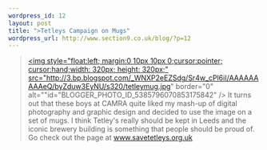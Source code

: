 ```yaml
--- 
wordpress_id: 12
layout: post
title: ">Tetleys Campaign on Mugs"
wordpress_url: http://www.section9.co.uk/blog/?p=12
---
```

><a onblur="try {parent.deselectBloggerImageGracefully();} catch(e) {}" href="http://3.bp.blogspot.com/_WNXP2eEZSdg/Sr4w_cPl6iI/AAAAAAAAAeQ/byZduw3EyNU/s1600-h/tetleymug.jpg"><img style="float:left; margin:0 10px 10px 0;cursor:pointer; cursor:hand;width: 320px; height: 320px;" src="http://3.bp.blogspot.com/_WNXP2eEZSdg/Sr4w_cPl6iI/AAAAAAAAAeQ/byZduw3EyNU/s320/tetleymug.jpg" border="0" alt=""id="BLOGGER_PHOTO_ID_5385796070853175842" /></a> It turns out that these boys at CAMRA quite liked my mash-up of digital photography and graphic design and decided to use the image on a set of mugs. I think Tetley's really should be kept in Leeds and the iconic brewery building is something that people should be proud of. Go check out the page at <a href="http://www.savetetleys.org.uk">www.savetetleys.org.uk</a>
